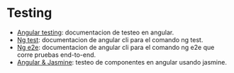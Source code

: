 # Testing

- [Angular testing](https://angular.io/guide/testing): documentacion de testeo en angular.
- [Ng test](https://github.com/angular/angular-cli/wiki/test): documentacion de angular cli para el comando ng test.
- [Ng e2e](https://github.com/angular/angular-cli/wiki/e2e): documentacion de angular cli para el comando ng e2e que corre pruebas end-to-end.
- [Angular & Jasmine](https://semaphoreci.com/community/tutorials/testing-components-in-angular-2-with-jasmine): testeo de componentes en angular usando jasmine.
